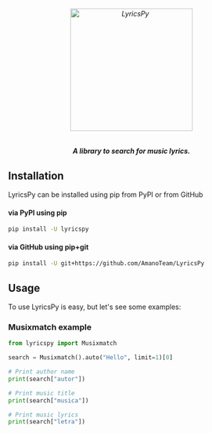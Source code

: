 <h6 align="center">
  <img src="https://piics.ml/i/011.png" alt="LyricsPy" height="250px">
  <h5 align="center">A library to search for music lyrics.</h5>
</h6>

## Installation

LyricsPy can be installed using pip from PyPI or from GitHub

#### via PyPI using pip

```bash
pip install -U lyricspy
```

#### via GitHub using pip+git

```bash
pip install -U git+https://github.com/AmanoTeam/LyricsPy
```

## Usage

To use LyricsPy is easy, but let's see some examples:

### Musixmatch example

```python
from lyricspy import Musixmatch

search = Musixmatch().auto("Hello", limit=1)[0]

# Print author name
print(search["autor"])

# Print music title
print(search["musica"])

# Print music lyrics
print(search["letra"])
```
